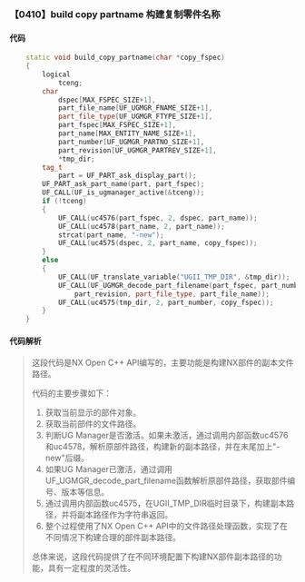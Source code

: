 ### 【0410】build copy partname 构建复制零件名称

#### 代码

```cpp
    static void build_copy_partname(char *copy_fspec)  
    {  
        logical  
            tceng;  
        char  
            dspec[MAX_FSPEC_SIZE+1],  
            part_file_name[UF_UGMGR_FNAME_SIZE+1],  
            part_file_type[UF_UGMGR_FTYPE_SIZE+1],  
            part_fspec[MAX_FSPEC_SIZE+1],  
            part_name[MAX_ENTITY_NAME_SIZE+1],  
            part_number[UF_UGMGR_PARTNO_SIZE+1],  
            part_revision[UF_UGMGR_PARTREV_SIZE+1],  
            *tmp_dir;  
        tag_t  
            part = UF_PART_ask_display_part();  
        UF_PART_ask_part_name(part, part_fspec);  
        UF_CALL(UF_is_ugmanager_active(&tceng));  
        if (!tceng)  
        {  
            UF_CALL(uc4576(part_fspec, 2, dspec, part_name));  
            UF_CALL(uc4578(part_name, 2, part_name));  
            strcat(part_name, "-new");  
            UF_CALL(uc4575(dspec, 2, part_name, copy_fspec));  
        }  
        else  
        {  
            UF_CALL(UF_translate_variable("UGII_TMP_DIR", &tmp_dir));  
            UF_CALL(UF_UGMGR_decode_part_filename(part_fspec, part_number,  
                part_revision, part_file_type, part_file_name));  
            UF_CALL(uc4575(tmp_dir, 2, part_number, copy_fspec));  
        }  
    }

```

#### 代码解析

> 这段代码是NX Open C++ API编写的，主要功能是构建NX部件的副本文件路径。
>
> 代码的主要步骤如下：
>
> 1. 获取当前显示的部件对象。
> 2. 获取当前部件的文件路径。
> 3. 判断UG Manager是否激活。如果未激活，通过调用内部函数uc4576和uc4578，解析原部件路径，构建新的副本路径，并在末尾加上"-new"后缀。
> 4. 如果UG Manager已激活，通过调用UF_UGMGR_decode_part_filename函数解析原部件路径，获取部件编号、版本等信息。
> 5. 通过调用内部函数uc4575，在UGII_TMP_DIR临时目录下，构建副本路径，并将副本路径作为字符串返回。
> 6. 整个过程使用了NX Open C++ API中的文件路径处理函数，实现了在不同情况下构建合理的部件副本路径。
>
> 总体来说，这段代码提供了在不同环境配置下构建NX部件副本路径的功能，具有一定程度的灵活性。
>

